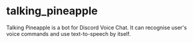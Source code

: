 # talking_pineapple
Talking Pineapple is a bot for Discord Voice Chat. It can recognise user's voice commands and use text-to-speech by itself.
